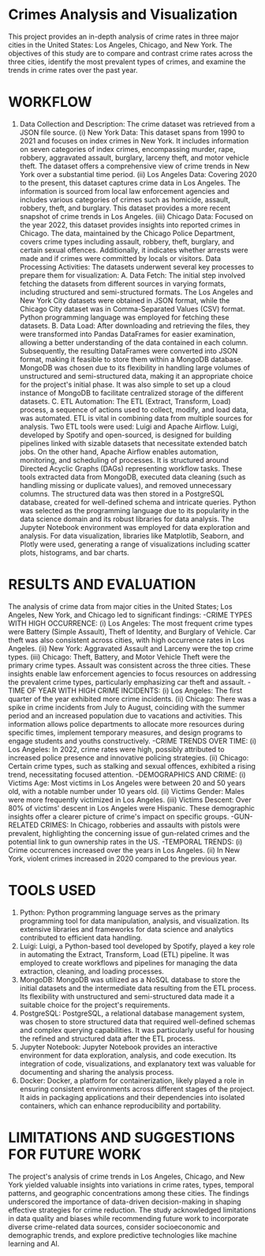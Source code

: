 # Crimes Analysis and Visualization
This project provides an in-depth analysis of crime rates in three major cities in the United States: Los Angeles, Chicago, and New York. The objectives of this study are to compare and contrast crime rates across the three cities, identify the most prevalent types of crimes, and examine the trends in crime rates over the past year.
# WORKFLOW
1. Data Collection and Description: The crime dataset was retrieved from a JSON file source. (i) New York Data: This dataset spans from 1990 to 2021 and focuses on index crimes in New York. It includes information on seven categories of index crimes, encompassing murder, rape, robbery, aggravated assault, burglary, larceny theft, and motor vehicle theft. The dataset offers a comprehensive view of crime trends in New York over a substantial time period.
(ii) Los Angeles Data: Covering 2020 to the present, this dataset captures crime data in Los Angeles. The information is sourced from local law enforcement agencies and includes various categories of crimes such as homicide, assault, robbery, theft, and burglary. This dataset provides a more recent snapshot of crime trends in Los Angeles.
(iii) Chicago Data: Focused on the year 2022, this dataset provides insights into reported crimes in Chicago. The data, maintained by the Chicago Police Department, covers crime types including assault, robbery, theft, burglary, and certain sexual offences. Additionally, it indicates whether arrests were made and if crimes were committed by locals or visitors.
Data Processing Activities: The datasets underwent several key processes to prepare them for visualization:
A. Data Fetch: The initial step involved fetching the datasets from different sources in varying formats, including structured and semi-structured formats. The Los Angeles and New York City datasets were obtained in JSON format, while the Chicago City dataset was in Comma-Separated Values (CSV) format. Python programming language was employed for fetching these datasets.
B. Data Load: After downloading and retrieving the files, they were transformed into Pandas DataFrames for easier examination, allowing a better understanding of the data contained in each column. Subsequently, the resulting DataFrames were converted into JSON format, making it feasible to store them within a MongoDB database. MongoDB was chosen due to its flexibility in handling large volumes of unstructured and semi-structured data, making it an appropriate choice for the project's initial phase. It was also simple to set up a cloud instance of MongoDB to facilitate centralized storage of the different datasets.
C. ETL Automation:
The ETL (Extract, Transform, Load) process, a sequence of actions used to collect, modify, and load data, was automated. ETL is vital in combining data from multiple sources for analysis. Two ETL tools were used: Luigi and Apache Airflow. Luigi, developed by Spotify and open-sourced, is designed for building pipelines linked with sizable datasets that necessitate extended batch jobs. On the other hand, Apache Airflow enables automation, monitoring, and scheduling of processes. It is structured around Directed Acyclic Graphs (DAGs) representing workflow tasks. These tools extracted data from MongoDB, executed data cleaning (such as handling missing or duplicate values), and removed unnecessary columns. The structured data was then stored in a PostgreSQL database, created for well-defined schema and intricate queries. Python was selected as the programming language due to its popularity in the data science domain and its robust libraries for data analysis. The Jupyter Notebook environment was employed for data exploration and analysis. For data visualization, libraries like Matplotlib, Seaborn, and Plotly were used, generating a range of visualizations including scatter plots, histograms, and bar charts.
# RESULTS AND EVALUATION
The analysis of crime data from major cities in the United States; Los Angeles, New York, and Chicago led to significant findings:
-CRIME TYPES WITH HIGH OCCURRENCE:
(i) Los Angeles: The most frequent crime types were Battery (Simple Assault), Theft of Identity, and Burglary of Vehicle. Car theft was also consistent across cities, with high occurrence rates in Los Angeles.
(ii) New York: Aggravated Assault and Larceny were the top crime types.
(iii) Chicago: Theft, Battery, and Motor Vehicle Theft were the primary crime types. Assault was consistent across the three cities.
These insights enable law enforcement agencies to focus resources on addressing the prevalent crime types, particularly emphasizing car theft and assault.
-TIME OF YEAR WITH HIGH CRIME INCIDENTS:
(i) Los Angeles: The first quarter of the year exhibited more crime incidents.
(ii) Chicago: There was a spike in crime incidents from July to August, coinciding with the summer period and an increased population due to vacations and activities.
This information allows police departments to allocate more resources during specific times, implement temporary measures, and design programs to engage students and youths constructively.
-CRIME TRENDS OVER TIME:
(i) Los Angeles: In 2022, crime rates were high, possibly attributed to increased police presence and innovative policing strategies.
(ii) Chicago: Certain crime types, such as stalking and sexual offences, exhibited a rising trend, necessitating focused attention.
-DEMOGRAPHICS AND CRIME:
(i) Victims Age: Most victims in Los Angeles were between 20 and 50 years old, with a notable number under 10 years old.
(ii) Victims Gender: Males were more frequently victimized in Los Angeles.
(iii) Victims Descent: Over 80% of victims' descent in Los Angeles were Hispanic.
These demographic insights offer a clearer picture of crime's impact on specific groups.
-GUN-RELATED CRIMES:
In Chicago, robberies and assaults with pistols were prevalent, highlighting the concerning issue of gun-related crimes and the potential link to gun ownership rates in the US.
-TEMPORAL TRENDS:
(i) Crime occurrences increased over the years in Los Angeles.
(ii) In New York, violent crimes increased in 2020 compared to the previous year.
# TOOLS USED
1. Python: Python programming language serves as the primary programming tool for data manipulation, analysis, and visualization. Its extensive libraries and frameworks for data science and analytics contributed to efficient data handling.
2. Luigi: Luigi, a Python-based tool developed by Spotify, played a key role in automating the Extract, Transform, Load (ETL) pipeline. It was employed to create workflows and pipelines for managing the data extraction, cleaning, and loading processes.
3. MongoDB: MongoDB was utilized as a NoSQL database to store the initial datasets and the intermediate data resulting from the ETL process. Its flexibility with unstructured and semi-structured data made it a suitable choice for the project's requirements.
4. PostgreSQL: PostgreSQL, a relational database management system, was chosen to store structured data that required well-defined schemas and complex querying capabilities. It was particularly useful for housing the refined and structured data after the ETL process.
5. Jupyter Notebook: Jupyter Notebook provides an interactive environment for data exploration, analysis, and code execution. Its integration of code, visualizations, and explanatory text was valuable for documenting and sharing the analysis process.
6. Docker: Docker, a platform for containerization, likely played a role in ensuring consistent environments across different stages of the project. It aids in packaging applications and their dependencies into isolated containers, which can enhance reproducibility and portability.
# LIMITATIONS AND SUGGESTIONS FOR FUTURE WORK
The project's analysis of crime trends in Los Angeles, Chicago, and New York yielded valuable insights into variations in crime rates, types, temporal patterns, and geographic concentrations among these cities. The findings underscored the importance of data-driven decision-making in shaping effective strategies for crime reduction. The study acknowledged limitations in data quality and biases while recommending future work to incorporate diverse crime-related data sources, consider socioeconomic and demographic trends, and explore predictive technologies like machine learning and AI. 
